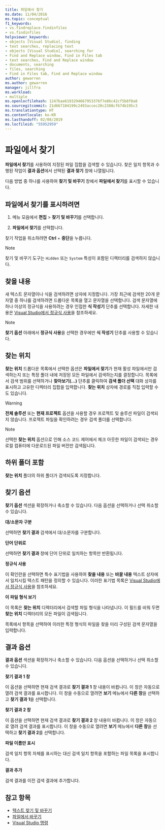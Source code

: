 ```yaml
---
title: 파일에서 찾기
ms.date: 11/04/2016
ms.topic: conceptual
f1_keywords:
- vs.findreplace.findinfiles
- vs.findinfiles
helpviewer_keywords:
- objects [Visual Studio], finding
- text searches, replacing text
- objects [Visual Studio], searching for
- Find and Replace window, Find in Files tab
- text searches, Find and Replace window
- documents, searching
- files, searching
- Find in Files tab, Find and Replace window
author: gewarren
ms.author: gewarren
manager: jillfra
ms.workload:
- multiple
ms.openlocfilehash: 1247bae6193294667953376f7e86c42cf5b8f8a8
ms.sourcegitcommit: 21d667104199c2493accec20c2388cf674b195c3
ms.translationtype: HT
ms.contentlocale: ko-KR
ms.lasthandoff: 02/08/2019
ms.locfileid: "55952959"
---
```

# <a name="find-in-files"></a>파일에서 찾기

**파일에서 찾기**를 사용하여 지정된 파일 집합을 검색할 수 있습니다. 찾은 일치 항목과 수행된 작업이 **결과 옵션**에서 선택된 **결과 찾기** 창에 나열됩니다.

다음 방법 중 하나를 사용하여 **찾기 및 바꾸기** 창에서 **파일에서 찾기**를 표시할 수 있습니다.

## <a name="to-display-find-in-files"></a>파일에서 찾기를 표시하려면

1. 메뉴 모음에서 **편집** > **찾기 및 바꾸기**를 선택합니다.

1. **파일에서 찾기**를 선택합니다.

찾기 작업을 취소하려면 **Ctrl** + **중단**을 누릅니다.

> [!NOTE]
> 찾기 및 바꾸기 도구는 `Hidden` 또는 `System` 특성이 포함된 디렉터리를 검색하지 않습니다.

## <a name="find-what"></a>찾을 내용

새 텍스트 문자열이나 식을 검색하려면 상자에 지정합니다. 가장 최근에 검색한 20개 문자열 중 하나를 검색하려면 드롭다운 목록을 열고 문자열을 선택합니다. 검색 문자열에 하나 이상의 정규식을 사용하려는 경우 인접한 **식 작성기** 단추를 선택합니다. 자세한 내용은 [Visual Studio에서 정규식 사용](../ide/using-regular-expressions-in-visual-studio.md)을 참조하세요.

> [!NOTE]
> **찾기 옵션** 아래에서 **정규식 사용**을 선택한 경우에만 **식 작성기** 단추를 사용할 수 있습니다.

## <a name="look-in"></a>찾는 위치

**찾는 위치** 드롭다운 목록에서 선택한 옵션은 **파일에서 찾기**가 현재 활성 파일에서만 검색하는지 또는 특정 폴더 내에 저장된 모든 파일에서 검색하는지를 결정합니다. 목록에서 검색 범위를 선택하거나 **찾아보기(...)** 단추를 클릭하여 **검색 폴더 선택** 대화 상자를 표시하고 고유한 디렉터리 집합을 입력합니다. **찾는 위치** 상자에 경로를 직접 입력할 수도 있습니다.

> [!WARNING]
> **전체 솔루션** 또는 **현재 프로젝트** 옵션을 사용할 경우 프로젝트 및 솔루션 파일이 검색되지 않습니다. 프로젝트 파일을 확인하려는 경우 검색 폴더를 선택합니다.

> [!NOTE]
> 선택한 **찾는 위치** 옵션으로 인해 소스 코드 제어에서 체크 아웃한 파일이 검색되는 경우 로컬 컴퓨터에 다운로드된 파일 버전만 검색됩니다.

## <a name="include-subfolders"></a>하위 폴더 포함

**찾는 위치** 폴더의 하위 폴더가 검색되도록 지정합니다.

## <a name="find-options"></a>찾기 옵션

**찾기 옵션** 섹션을 확장하거나 축소할 수 있습니다. 다음 옵션을 선택하거나 선택 취소할 수 있습니다.

**대/소문자 구분**

선택하면 **찾기 결과** 검색에서 대/소문자를 구분합니다.

**단어 단위로**

선택하면 **찾기 결과** 창에 단어 단위로 일치하는 항목만 반환됩니다.

**정규식 사용**

이 확인란을 선택하면 특수 표기법을 사용하여 **찾을 내용** 또는 **바꿀 내용** 텍스트 상자에서 일치시킬 텍스트 패턴을 정의할 수 있습니다. 이러한 표기법 목록은 [Visual Studio에서 정규식 사용](../ide/using-regular-expressions-in-visual-studio.md)을 참조하세요.

**이 파일 형식 보기**

이 목록은 **찾는 위치** 디렉터리에서 검색할 파일 형식을 나타냅니다. 이 필드를 비워 두면 **찾는 위치** 디렉터리의 모든 파일이 검색됩니다.

목록에서 항목을 선택하여 이러한 특정 형식의 파일을 찾을 미리 구성된 검색 문자열을 입력합니다.

## <a name="result-options"></a>결과 옵션

**결과 옵션** 섹션을 확장하거나 축소할 수 있습니다. 다음 옵션을 선택하거나 선택 취소할 수 있습니다.

**찾기 결과 1 창**

이 옵션을 선택하면 현재 검색 결과로 **찾기 결과 1** 창 내용이 바뀝니다. 이 창은 자동으로 열려 검색 결과를 표시합니다. 이 창을 수동으로 열려면 **보기** 메뉴에서 **다른 창**을 선택하고 **찾기 결과 1**을 선택합니다.

**찾기 결과 2 창**

이 옵션을 선택하면 현재 검색 결과로 **찾기 결과 2** 창 내용이 바뀝니다. 이 창은 자동으로 열려 검색 결과를 표시합니다. 이 창을 수동으로 열려면 **보기** 메뉴에서 **다른 창**을 선택하고 **찾기 결과 2**를 선택합니다.

**파일 이름만 표시**

검색 일치 항목 자체를 표시하는 대신 검색 일치 항목을 포함하는 파일 목록을 표시합니다.

**결과 추가**

검색 결과를 이전 검색 결과에 추가합니다.

## <a name="see-also"></a>참고 항목

- [텍스트 찾기 및 바꾸기](../ide/finding-and-replacing-text.md)
- [파일에서 바꾸기](../ide/replace-in-files.md)
- [Visual Studio 명령](../ide/reference/visual-studio-commands.md)
